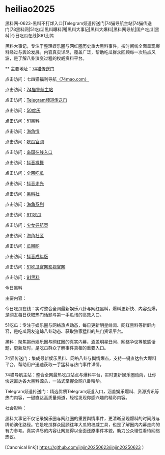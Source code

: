 # heiliao2025
黑料网-0623-黑料不打烊入口|Telegram频道传送门|74猫导航主站|74猫传送门|78黑料网|51吃瓜|黑料曝料网|黑料大事记|黑料大爆料|黑料网导航|国产吃瓜|黑料|今日吃瓜在线|881比鸭

黑料大事记，专注于整理娱乐圈与网红圈历史重大黑料事件，按时间线全面呈现爆料经过与舆论发展。内容真实详尽，覆盖广泛，帮助吃瓜群众回顾每一次热点风波，是了解八卦演变过程的权威资料平台。

** 主要地址：<a href="https://74mao.com/">74猫传送门</a>

点击访问：七四猫福利导航<a href="https://74mao.com/">（74mao.com）</a>

点击访问：<a href="https://74mao.com/">74猫导航主站</a>

点击访问：<a href="https://74mao.com/">Telegram频道传送门</a>

点击访问：<a href="https://50dh-03.pages.dev/">50度灰</a>

点击访问：<a href="https://li34.pages.dev/">51黑料</a>

点击访问：<a href="https://hj-555.pages.dev/">海角情</a>

点击访问：<a href="https://cg2-22.pages.dev/">吃瓜官网</a>

点击访问：<a href="https://she33-3.pages.dev/">岛国在线入口</a>

点击访问：<a href="https://dy9-23.pages.dev/">抖音裸舞</a>

点击访问：<a href="https://cg4-23.pages.dev/">全网吃瓜</a>

点击访问：<a href="https://dy10-23.pages.dev/">抖音走光</a>

点击访问：<a href="https://hls-03.pages.dev/">黑料社</a>

点击访问：<a href="https://hj-288.pages.dev/">海角系列</a>

点击访问：<a href="https://cg9-05.pages.dev/">911吃瓜</a>

点击访问：<a href="https://she51-1.pages.dev/">少女导航页</a>

点击访问：<a href="https://hj-926.pages.dev/">海角社区</a>

点击访问：<a href="https://cg6-38.pages.dev/">瓜圈网</a>

点击访问：<a href="https://dy5-07.pages.dev/">抖音成年版</a>

点击访问：<a href="https://ji333.pages.dev/">51吃瓜官网影视官网</a>

点击访问：<a href="https://li10-1.pages.dev/">91黑料</a>

今日黑料

主要内容：

今日吃瓜在线：实时整合全网最新娱乐八卦与网红黑料，爆料更新快、内容劲爆，是网友每日获取热门话题与第一手瓜讯的高效入口。

51吃瓜：专注于娱乐圈与网络热点动态，每日更新明星绯闻、网红黑料等新鲜内容，是吃瓜网友追踪八卦动态、获取独家猛料的热门资讯平台。

黑料：聚焦揭示娱乐圈与网红圈的真实内幕，涵盖明星丑闻、网络争议等敏感话题，更新及时，是吃瓜群众了解事件真相的重要入口。

74猫传送门：集成最新娱乐黑料、网络八卦与舆情爆点，支持一键直达各大爆料平台，帮助用户迅速获取一手猛料与热门事件详情。

74猫导航主站：整合全网最热吃瓜站点与爆料平台，实时更新娱乐圈动向，让你快速直达各大黑料源头，一站式掌握全网八卦精华。

Telegram频道传送门：精选优质Telegram频道入口，涵盖娱乐爆料、资源资讯等热门内容，一键直达高质量频道，轻松发现你感兴趣的精彩内容。

社会影响：

黑料大事记不仅记录娱乐圈与网红圈的重要舆情事件，更清晰呈现爆料的时间线与舆论演化路径。它是吃瓜群众回顾往年大瓜的权威工具，也是了解圈内内幕走向的有力参考。真实详尽的内容让网友得以全面还原事件本貌，助力公众理性看待网络热议。

[Canonical link]( https://github.com/jinjin20250623/jinjin20250623 ）
